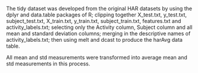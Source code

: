 The tidy dataset was developed from the original HAR datasets by using the dplyr and data.table packages of R;
	clipping together X_test.txt, y_test.txt, subject_test.txt, X_train.txt, y_train.txt, subject_train.txt, features.txt and activity_labels.txt; 
	selecting only the Activity column, Subject column and all mean and standard deviation columns; 
	merging in the descriptive names of activity_labels.txt; 
	then using melt and dcast to produce the harAvg data table. 
	
All mean and std measurements were transformed into average mean and std measurements in this process.